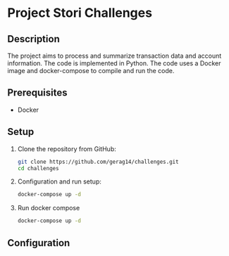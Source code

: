 # Project Stori Challenges

## Description

The project aims to process and summarize transaction data and account information.
The code is implemented in Python. The code uses a Docker image and docker-compose to compile and run the code.

## Prerequisites

- Docker

## Setup

1. Clone the repository from GitHub:

   ```bash
   git clone https://github.com/gerag14/challenges.git
   cd challenges
   ```

2. Configuration and run setup:

   ```bash
   docker-compose up -d
   ```

3. Run docker compose

   ```bash
   docker-compose up -d
   ```

## Configuration
